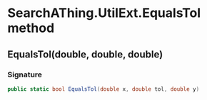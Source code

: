 # SearchAThing.UtilExt.EqualsTol method
## EqualsTol(double, double, double)
### Signature
```csharp
public static bool EqualsTol(double x, double tol, double y)
```

